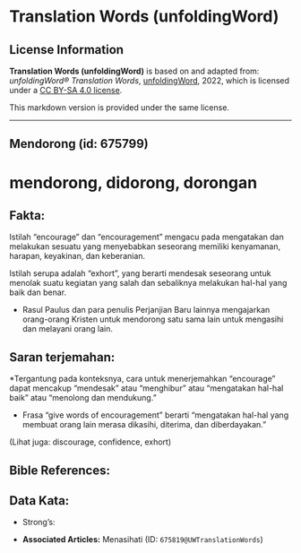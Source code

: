 # Translation Words (unfoldingWord)

## License Information

**Translation Words (unfoldingWord)** is based on and adapted from: _unfoldingWord® Translation Words_, [unfoldingWord](https://unfoldingword.org/utw), 2022, which is licensed under a [CC BY-SA 4.0 license](https://creativecommons.org/licenses/by-sa/4.0/legalcode.en).

This markdown version is provided under the same license.



--------------------------------

## Mendorong (id: 675799)

mendorong, didorong, dorongan
=============================

Fakta:
------

Istilah “encourage” dan “encouragement” mengacu pada mengatakan dan melakukan sesuatu yang menyebabkan seseorang memiliki kenyamanan, harapan, keyakinan, dan keberanian.

Istilah serupa adalah “exhort”, yang berarti mendesak seseorang untuk menolak suatu kegiatan yang salah dan sebaliknya melakukan hal\-hal yang baik dan benar.

* Rasul Paulus dan para penulis Perjanjian Baru lainnya mengajarkan orang\-orang Kristen untuk mendorong satu sama lain untuk mengasihi dan melayani orang lain.

Saran terjemahan:
-----------------

\*Tergantung pada konteksnya, cara untuk menerjemahkan “encourage” dapat mencakup “mendesak” atau “menghibur” atau “mengatakan hal\-hal baik” atau “menolong dan mendukung.”

* Frasa “give words of encouragement” berarti “mengatakan hal\-hal yang membuat orang lain merasa dikasihi, diterima, dan diberdayakan.”

(Lihat juga: discourage, confidence, exhort)

Bible References:
-----------------

Data Kata:
----------

* Strong’s:

* **Associated Articles:** Menasihati (ID: `675819@UWTranslationWords`)

